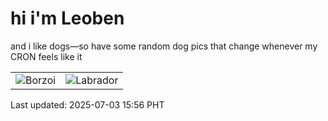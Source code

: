 # hi i'm Leoben

and i like dogs—so have some random dog pics that change whenever my CRON feels like it

|  |  |
|--------|----------|
| ![Borzoi](https://random-dog-vercel.vercel.app/api/random-borzoi?v=1751529406) | ![Labrador](https://random-dog-vercel.vercel.app/api/random-labrador?v=1751529406) |

Last updated: 2025-07-03 15:56 PHT
